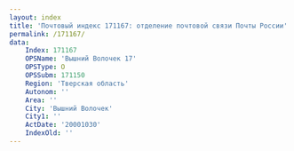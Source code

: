 ```yaml
---
layout: index
title: 'Почтовый индекс 171167: отделение почтовой связи Почты России'
permalink: /171167/
data:
    Index: 171167
    OPSName: 'Вышний Волочек 17'
    OPSType: О
    OPSSubm: 171150
    Region: 'Тверская область'
    Autonom: ''
    Area: ''
    City: 'Вышний Волочек'
    City1: ''
    ActDate: '20001030'
    IndexOld: ''
---
```


